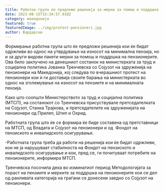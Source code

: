 ```yaml
---
title: Работна група ќе предложи решенија за мерки за помош и поддршка на пензионерите
date: 2023-08-15T15:34:57.918Z
category: македонија
featured: true
featuredImage: ../img/protest-penzioneri.jpg
author: Вардарски
---
```

<!--StartFragment-->

Формирање работна група што ќе предложи решенија кои ќе бидат одржливи во однос на утврдување на износот на минимална пензија, но и за други видови пакети мерки за помош и поддршка на пензионерите. Ова било заклучено на денешниот состанок на министерката за труд и социјална политика Јованка Тренчевска со Сојузот на здруженија на пензионери на Македонија, кој следува по вчерашниот протест на пензионери кои ѝ ги доставија своите барања на министерката во однос на зголемување на износот на пензиите и на минималната пензија. 

Како што соопшти Министерството за труд и социјална политика (МТСП), на состанокот со Тренчевска присуствувале претседателката на Сојузот, Станка Трајкова, и претседателите на здруженијата на пензионери од Прилеп, Штип и Охрид.

Работната група што ќе се формира ќе биде составена од претставници на МТСП, од Владата и Сојузот на пензионери и од  Фондот на пензиското и инвалидското осигурување. 

<!--EndFragment--><!--StartFragment-->

\-Работната група треба да работи на решенија кои ќе бидат одржливи, кои не ја нарушуваат стабилноста на Фондот на пензиското и инвалидското осигурување и кои, пред се, ги почитуваат потребите на пензионерите, информира МТСП. 

Тренчевска посочила дека во изминатиот период Методологијата за пораст на пензиите и мерките за поддршка на пензионерите кои се дел од ранливата категорија на граѓани се донесени заедно со Сојузот на пензионери.

<!--EndFragment-->